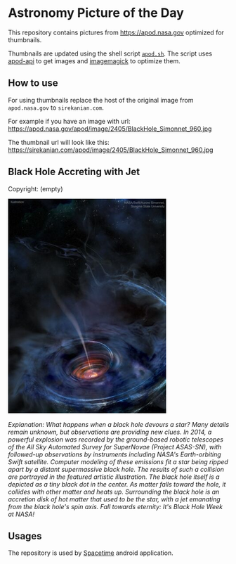 # Astronomy Picture of the Day

This repository contains pictures from https://apod.nasa.gov optimized for thumbnails.

Thumbnails are updated using the shell script [`apod.sh`](apod.sh). The script
uses [apod-api](https://github.com/nasa/apod-api) to get images and [imagemagick](https://imagemagick.org) to
optimize them.

## How to use

For using thumbnails replace the host of the original image from `apod.nasa.gov` to `sirekanian.com`.

For example if you have an image with url:<br>
https://apod.nasa.gov/apod/image/2405/BlackHole_Simonnet_960.jpg

The thumbnail url will look like this:<br>
https://sirekanian.com/apod/image/2405/BlackHole_Simonnet_960.jpg

## Black Hole Accreting with Jet

Copyright: (empty)

[![the picture of the day][1]][2]

_Explanation: What happens when a black hole devours a star?  Many details remain unknown, but observations are providing new clues. In 2014, a powerful explosion was recorded by the ground-based robotic telescopes of the All Sky Automated Survey for SuperNovae (Project ASAS-SN), with followed-up observations by instruments including NASA's Earth-orbiting Swift satellite. Computer modeling of these emissions fit a star being ripped apart by a distant supermassive black hole.  The results of such a collision are portrayed in the featured artistic illustration. The black hole itself is a depicted as a tiny black dot in the center. As matter falls toward the hole, it collides with other matter and heats up. Surrounding the black hole is an accretion disk of hot matter that used to be the star, with a jet emanating from the black hole's spin axis.   Fall towards eternity: It's Black Hole Week at NASA!_

## Usages

The repository is used by [Spacetime][3] android application.

[1]: image/2405/BlackHole_Simonnet_960.jpg

[2]: https://apod.nasa.gov/apod/image/2405/BlackHole_Simonnet_960.jpg

[3]: https://github.com/sirekanian/spacetime
